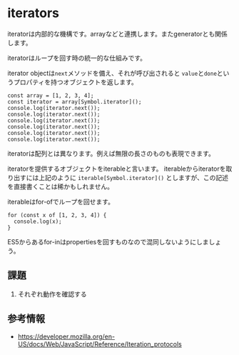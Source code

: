 # iterators

iteratorは内部的な機構です。arrayなどと連携します。またgeneratorとも関係します。

iteratorはループを回す時の統一的な仕組みです。

iterator objectは`next`メソッドを備え、それが呼び出されると
`value`と`done`というプロパティを持つオブジェクトを返します。

```
const array = [1, 2, 3, 4];
const iterator = array[Symbol.iterator]();
console.log(iterator.next());
console.log(iterator.next());
console.log(iterator.next());
console.log(iterator.next());
console.log(iterator.next());
console.log(iterator.next());
```

iteratorは配列とは異なります。例えば無限の長さのものも表現できます。

iteratorを提供するオブジェクトをiterableと言います。
iterableからiteratorを取り出すには上記のように `iterable[Symbol.iterator]()` としますが、この記述を直接書くことは稀かもしれません。

iterableはfor-ofでループを回せます。

```
for (const x of [1, 2, 3, 4]) {
  console.log(x);
}
```

ES5からあるfor-inはpropertiesを回すものなので混同しないようにしましょう。

## 課題

1. それぞれ動作を確認する

## 参考情報

- https://developer.mozilla.org/en-US/docs/Web/JavaScript/Reference/Iteration_protocols
